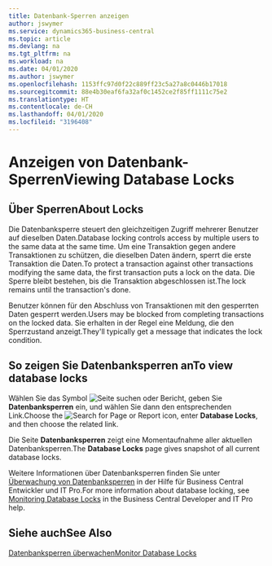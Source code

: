 ```yaml
---
title: Datenbank-Sperren anzeigen
author: jswymer
ms.service: dynamics365-business-central
ms.topic: article
ms.devlang: na
ms.tgt_pltfrm: na
ms.workload: na
ms.date: 04/01/2020
ms.author: jswymer
ms.openlocfilehash: 1153ffc97d0f22c889ff23c5a27a8c0446b17018
ms.sourcegitcommit: 88e4b30eaf6fa32af0c1452ce2f85ff1111c75e2
ms.translationtype: HT
ms.contentlocale: de-CH
ms.lasthandoff: 04/01/2020
ms.locfileid: "3196408"
---
```

# <a name="viewing-database-locks"></a><span data-ttu-id="b990e-102">Anzeigen von Datenbank-Sperren</span><span class="sxs-lookup"><span data-stu-id="b990e-102">Viewing Database Locks</span></span>

## <a name="about-locks"></a><span data-ttu-id="b990e-103">Über Sperren</span><span class="sxs-lookup"><span data-stu-id="b990e-103">About Locks</span></span>

<span data-ttu-id="b990e-104">Die Datenbanksperre steuert den gleichzeitigen Zugriff mehrerer Benutzer auf dieselben Daten.</span><span class="sxs-lookup"><span data-stu-id="b990e-104">Database locking controls access by multiple users to the same data at the same time.</span></span> <span data-ttu-id="b990e-105">Um eine Transaktion gegen andere Transaktionen zu schützen, die dieselben Daten ändern, sperrt die erste Transaktion die Daten.</span><span class="sxs-lookup"><span data-stu-id="b990e-105">To protect a transaction against other transactions modifying the same data, the first transaction puts a lock on the data.</span></span> <span data-ttu-id="b990e-106">Die Sperre bleibt bestehen, bis die Transaktion abgeschlossen ist.</span><span class="sxs-lookup"><span data-stu-id="b990e-106">The lock remains until the transaction's done.</span></span>

<span data-ttu-id="b990e-107">Benutzer können für den Abschluss von Transaktionen mit den gesperrten Daten gesperrt werden.</span><span class="sxs-lookup"><span data-stu-id="b990e-107">Users may be blocked from completing transactions on the locked data.</span></span> <span data-ttu-id="b990e-108">Sie erhalten in der Regel eine Meldung, die den Sperrzustand anzeigt.</span><span class="sxs-lookup"><span data-stu-id="b990e-108">They'll typically get a message that indicates the lock condition.</span></span>

## <a name="to-view-database-locks"></a><span data-ttu-id="b990e-109">So zeigen Sie Datenbanksperren an</span><span class="sxs-lookup"><span data-stu-id="b990e-109">To view database locks</span></span>

<span data-ttu-id="b990e-110">Wählen Sie das Symbol ![Seite suchen oder Bericht](media/ui-search/search_small.png "Suche nach Seiten- oder Berichtssymbolen"), geben Sie **Datenbanksperren** ein, und wählen Sie dann den entsprechenden Link.</span><span class="sxs-lookup"><span data-stu-id="b990e-110">Choose the ![Search for Page or Report](media/ui-search/search_small.png "Search for Page or Report icon") icon, enter **Database Locks**, and then choose the related link.</span></span>

<span data-ttu-id="b990e-111">Die Seite **Datenbanksperren** zeigt eine Momentaufnahme aller aktuellen Datenbanksperren.</span><span class="sxs-lookup"><span data-stu-id="b990e-111">The **Database Locks** page gives snapshot of all current database locks.</span></span>

<span data-ttu-id="b990e-112">Weitere Informationen über Datenbanksperren finden Sie unter [Überwachung von Datenbanksperren](/dynamics365/business-central/a/dev-itpro/administration/monitor-database-locks) in der Hilfe für Business Central Entwickler und IT Pro.</span><span class="sxs-lookup"><span data-stu-id="b990e-112">For more information about database locking, see [Monitoring Database Locks](/dynamics365/business-central/a/dev-itpro/administration/monitor-database-locks) in the Business Central Developer and IT Pro help.</span></span>

## <a name="see-also"></a><span data-ttu-id="b990e-113">Siehe auch</span><span class="sxs-lookup"><span data-stu-id="b990e-113">See Also</span></span>

[<span data-ttu-id="b990e-114">Datenbanksperren überwachen</span><span class="sxs-lookup"><span data-stu-id="b990e-114">Monitor Database Locks</span></span>](/dynamics365/business-central/a/dev-itpro/administration/monitor-database-locks) 
